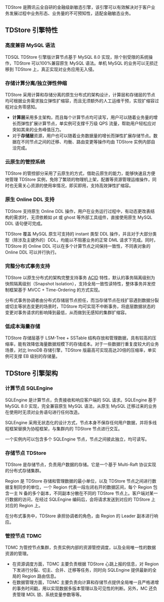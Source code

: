 
TDStore 是腾讯云全自研的金融级新敏态引擎，该引擎可以有效解决对于客户业务发展过程中业务形态、业务量的不可预知性，适配金融敏态业务。

## TDStore 引擎特性
### 高度兼容 MySQL 语法
TDSQL TDStore 引擎版计算节点基于 MySQL 8.0 实现，除个别受限的系统操作，TDStore 可以100%兼容原生 MySQL 语法。单机 MySQL 的业务可以无损迁移到 TDStore 上，真正实现对业务应用无入侵。

###  存储计算分离/独立弹性伸缩
TDStore 采用计算和存储分离的原生分布式的架构设计，计算层和存储层的节点均可根据业务需求独立弹性扩缩容，而且无须额外的人工运维干预，实现扩缩容过程对业务零感知。

- **计算层**采用多主架构，而且每个计算节点均可读写，用户可以随着业务量的增长而弹性扩展计算节点，单实例可支撑千万级 QPS 流量，帮助用户轻松应对突如其来的业务峰值压力。
- 对于**存储层**资源，用户也可以随着业务数据量的增长而弹性扩展存储节点。数据在不同节点之间的迁移、均衡、路由变更等操作均由 TDStore 实例内部自洽完成。

### 云原生的管控系统
TDStore 的管控部分采用了云原生的方式，借助云原生的能力，能够快速且方便地管理 TDStore 实例，免除了繁琐的物理机上架，配置等资源管理运维操作，同时也无需关心资源的使用率情况，即买即用，支持高效弹性扩缩容。

### 原生 Online DDL 支持
TDStore 支持原生 Online DDL 操作，用户在业务运行过程中，有动态更改表结构的需求时，无须依赖如 pt 或 ghost 等外部工具组件，直接使用原生 MySQL DDL 语句便可完成。

TDStore 覆盖 MySQL 原生可支持的 instant 类型 DDL 操作，并且对于大部分类型（除涉及主键外的）DDL，均能以不阻塞业务的正常 DML 请求下完成。同时，TDStore 的 Online DDL 可以在多个计算节点之间保持一致性，不同表对象的 Online DDL 可以并行执行。

### 完整分布式事务支持
TDStore 以原生分布式的架构完整支持事务 [ACID](https://cloud.tencent.com/document/product/1121/36888#A) 特性，默认的事务隔离级别为快照隔离级别（Snapshot Isolation），支持全局一致性读特性，整体事务并发控制框架基于 MVCC + Time-Ordering 的方式实现。

分布式事务协调者由分布式存储层节点担任，而当存储节点在线扩容遇到数据分裂或切主等状态变更的场景时，TDStore 均可实现不中断事务，将底层数据状态的变更对事务请求的影响降到最低，从而做到无感知的集群扩缩容。

### 低成本海量存储
TDStore 存储层基于 LSM-Tree + SSTable 结构存放和管理数据，具有较高的压缩率，能有效降低海量数据规模下的存储成本。对于一些数据行重复度较大的业务场景，对比 InnoDB 存储引擎，TDStore 版最高可实现高达20倍的压缩率，单实例可支撑 EB 级别的存储量。

## TDStore 引擎架构

### 计算节点 SQLEngine
SQLEngine 是计算节点，负责接收和响应客户端的 SQL 请求。SQLEngine 基于 MySQL 8.0 实现，完全兼容原生 MySQL 语法，从原生 MySQL 迁移过来的业务在使用时无须对业务语句进行任何改造。

SQLEngine 采用无状态化的设计方式，节点本身不保存任何用户数据，并将多线程框架替换为协程框架，与集群内的 TDStore 节点进行交互。

一个实例内可以包含多个 SQLEngine 节点，节点之间彼此独立，均可读写。

### 存储节点 TDStore
TDStore 是存储节点，负责用户数据的存储。它是一个基于 Multi-Raft 协议实现的分布式存储集群。

Region 是 TDStore 存储和管理数据的最小单位，以及 TDStore 节点之间进行数据复制同步的单位，一个 Region 代表一段左闭右开的数据区间，每个 Region 包含一主 N 备的多个副本，不同副本分散在不同的 TDStore 节点上。客户端对某一行数据的访问，在经过 SQLEngine 编码后，会将请求发送到对应的 TDStore 上对应的 Region 上。

在分布式事务中，TDStore 承担协调者的角色，由 Region 的 Leader 副本进行响应。

### 管控节点 TDMC
TDMC 为管控节点集群，负责实例内部的资源管控调度，以及全局唯一性的数据资源的管理。
- 在资源调度方面，TDMC 主要负责根据 TDStore 心跳上报的信息，对 Region 下发进行分裂、切主、合并、迁移等任务，同时向 SQLEngine 提供最新的全局的 Region 路由信息。
- 在数据管理方面，TDMC 主要负责向计算和存储节点提供全局唯一且严格递增的事务时间戳，用以实现数据多版本管理以及可见性的判断。另外，MC 还负责管理 MDL 锁、系统变量参数等等。
